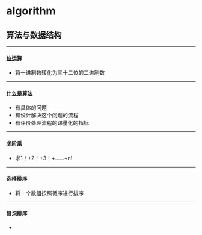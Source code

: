 # algorithm
## 算法与数据结构
*****
#### [位运算](https://github.com/ShenShizhe/java-programme/blob/main/java/algorithm/Bit_operation.java)
- 将十进制数转化为三十二位的二进制数
*****
#### [什么是算法]()
- 有具体的问题
- 有设计解决这个问题的流程
- 有评价处理流程的课量化的指标
*****
#### [求阶乘](https://github.com/ShenShizhe/java-programme/blob/main/java/algorithm/Factorial.java)
- 求1！+2！+3！+……+n!
*****
#### [选择排序](https://github.com/ShenShizhe/java-programme/blob/main/java/algorithm/Selection_sort.java)
- 将一个数组按照循序进行排序
*****
#### [冒泡排序](https://github.com/ShenShizhe/java-programme/blob/main/java/algorithm/Bubble_sort.java)
- 
